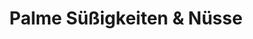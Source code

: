 ---
title: "Palme Süßigkeiten & Nüsse"
url: /euskirchen/palme-suessigkeiten-und-nuesse/
shop: Süßwaren
---